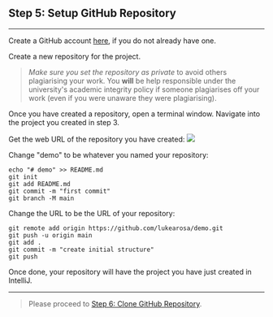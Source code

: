 ## Step 5: Setup GitHub Repository

---
Create a GitHub account [here](https://www.github.com), if you do not already have one.

Create a new repository for the project.
> *Make sure you set the repository as private* to avoid others plagiarising your work. You **will** be help responsible 
under the university's academic integrity policy if someone plagiarises off your work (even if you were unaware they were
plagiarising).  

Once you have created a repository, open a terminal window. Navigate into the project you created in step 3.

Get the web URL of the repository you have created:
![](screenshots/5_github_setup_1.png)

Change "demo" to be whatever you named your repository:
````
echo "# demo" >> README.md
git init
git add README.md
git commit -m "first commit"
git branch -M main
````

Change the URL to be the URL of your repository:
````
git remote add origin https://github.com/lukearosa/demo.git
git push -u origin main
git add .
git commit -m "create initial structure"
git push
````

Once done, your repository will have the project you have just created in IntelliJ.

---

> Please proceed to [Step 6: Clone GitHub Repository](6_github_clone.md).
